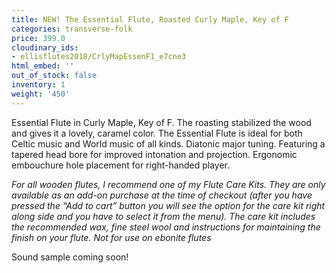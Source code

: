 ```yaml
---
title: NEW! The Essential Flute, Roasted Curly Maple, Key of F
categories: transverse-folk
price: 399.0
cloudinary_ids:
- ellisflutes2018/CrlyMapEssenF1_e7cne3
html_embed: ''
out_of_stock: false
inventory: 1
weight: '450'
---
```


Essential Flute in Curly Maple, Key of F.   The roasting stabilized the wood and gives it a lovely, caramel color.  The Essential Flute is ideal for both Celtic music and World music of all kinds. Diatonic major tuning. Featuring a tapered head bore for improved intonation and projection. Ergonomic embouchure hole placement for right-handed player.  

*For all wooden flutes, I recommend one of my Flute Care Kits.  They are only available as an add-on purchase at the time of checkout (after you have pressed the “Add to cart” button you will see the option for the care kit right along side and you have to select it from the menu). The care kit includes the recommended wax, fine steel wool and instructions for maintaining the finish on your flute.  Not for use on ebonite flutes*

Sound sample coming soon!
